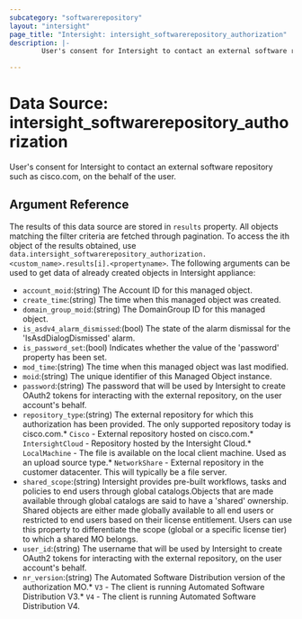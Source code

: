 ```yaml
---
subcategory: "softwarerepository"
layout: "intersight"
page_title: "Intersight: intersight_softwarerepository_authorization"
description: |-
        User's consent for Intersight to contact an external software repository such as cisco.com, on the behalf of the user.

---
```


# Data Source: intersight_softwarerepository_authorization
User's consent for Intersight to contact an external software repository such as cisco.com, on the behalf of the user.
## Argument Reference
The results of this data source are stored in `results` property.
All objects matching the filter criteria are fetched through pagination.
To access the ith object of the results obtained, use `data.intersight_softwarerepository_authorization.<custom_name>.results[i].<propertyname>`.
The following arguments can be used to get data of already created objects in Intersight appliance:
* `account_moid`:(string) The Account ID for this managed object. 
* `create_time`:(string) The time when this managed object was created. 
* `domain_group_moid`:(string) The DomainGroup ID for this managed object. 
* `is_asdv4_alarm_dismissed`:(bool) The state of the alarm dismissal for the 'IsAsdDialogDismissed' alarm. 
* `is_password_set`:(bool) Indicates whether the value of the 'password' property has been set. 
* `mod_time`:(string) The time when this managed object was last modified. 
* `moid`:(string) The unique identifier of this Managed Object instance. 
* `password`:(string) The password that will be used by Intersight to create OAuth2 tokens for interacting with the external repository, on the user account's behalf. 
* `repository_type`:(string) The external repository for which this authorization has been provided. The only supported repository today is cisco.com.* `Cisco` - External repository hosted on cisco.com.* `IntersightCloud` - Repository hosted by the Intersight Cloud.* `LocalMachine` - The file is available on the local client machine. Used as an upload source type.* `NetworkShare` - External repository in the customer datacenter. This will typically be a file server. 
* `shared_scope`:(string) Intersight provides pre-built workflows, tasks and policies to end users through global catalogs.Objects that are made available through global catalogs are said to have a 'shared' ownership. Shared objects are either made globally available to all end users or restricted to end users based on their license entitlement. Users can use this property to differentiate the scope (global or a specific license tier) to which a shared MO belongs. 
* `user_id`:(string) The username that will be used by Intersight to create OAuth2 tokens for interacting with the external repository, on the user account's behalf. 
* `nr_version`:(string) The Automated Software Distribution version of the authorization MO.* `V3` - The client is running Automated Software Distribution V3.* `V4` - The client is running Automated Software Distribution V4. 
 
